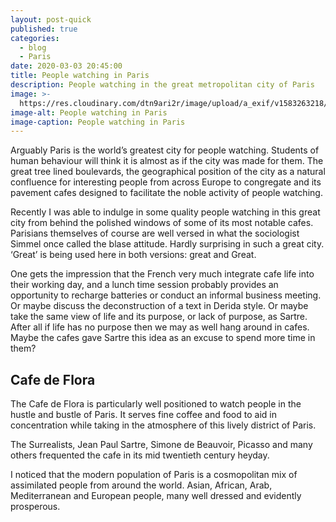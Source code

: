 ```yaml
---
layout: post-quick
published: true
categories:
  - blog
  - Paris
date: 2020-03-03 20:45:00
title: People watching in Paris
description: People watching in the great metropolitan city of Paris
image: >-
  https://res.cloudinary.com/dtn9ari2r/image/upload/a_exif/v1583263218/blog/F345B03A-D36E-4F24-B5B2-1982BE7A1A67.jpg
image-alt: People watching in Paris
image-caption: People watching in Paris
---
```


Arguably Paris is the world’s greatest city for people watching. Students of human behaviour will think it is almost as if the city was made for them. The great tree lined boulevards, the geographical position of the city as a natural confluence for interesting people from across Europe to congregate and its pavement cafes designed to facilitate the noble activity of people watching.

Recently I was able to indulge in some quality people watching in this great city from behind the polished windows of some of its most notable cafes. Parisians themselves of course are well versed in what the sociologist Simmel once called the blase attitude. Hardly surprising in such a great city. ‘Great’ is being used here in both versions: great and Great.

One gets the impression that the French very much integrate cafe life into their working day, and a lunch time session probably provides an opportunity to recharge batteries or conduct an informal business meeting. Or maybe discuss the deconstruction of a text in Derida style. Or maybe take the same view of life and its purpose, or lack of purpose, as Sartre. After all if life has no purpose then we may as well hang around in cafes. Maybe the cafes gave Sartre this idea as an excuse to spend more time in them?

## Cafe de Flora

The Cafe de Flora is particularly well positioned to watch people in the hustle and bustle of Paris. It serves fine coffee and food to aid in concentration while taking in the atmosphere of this lively district of Paris.

The Surrealists, Jean Paul Sartre, Simone de Beauvoir, Picasso and many others frequented the cafe in its mid twentieth century heyday.

I noticed that the modern population of Paris is a cosmopolitan mix of assimilated people from around the world. Asian, African, Arab, Mediterranean and European people, many well dressed and evidently prosperous.